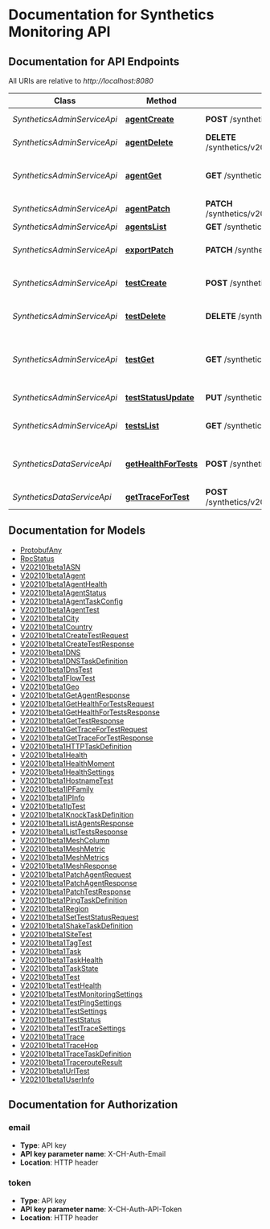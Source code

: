# Documentation for Synthetics Monitoring API

<a name="documentation-for-api-endpoints"></a>
## Documentation for API Endpoints

All URIs are relative to *http://localhost:8080*

Class | Method | HTTP request | Description
------------ | ------------- | ------------- | -------------
*SyntheticsAdminServiceApi* | [**agentCreate**](Apis/SyntheticsAdminServiceApi.md#agentcreate) | **POST** /synthetics/v202101beta1/agents | Create Agent.
*SyntheticsAdminServiceApi* | [**agentDelete**](Apis/SyntheticsAdminServiceApi.md#agentdelete) | **DELETE** /synthetics/v202101beta1/agents/{agent.id} | Delete an agent.
*SyntheticsAdminServiceApi* | [**agentGet**](Apis/SyntheticsAdminServiceApi.md#agentget) | **GET** /synthetics/v202101beta1/agents/{agent.id} | Get information about an agent.
*SyntheticsAdminServiceApi* | [**agentPatch**](Apis/SyntheticsAdminServiceApi.md#agentpatch) | **PATCH** /synthetics/v202101beta1/agents/{agent.id} | Patch an agent.
*SyntheticsAdminServiceApi* | [**agentsList**](Apis/SyntheticsAdminServiceApi.md#agentslist) | **GET** /synthetics/v202101beta1/agents | List Agents.
*SyntheticsAdminServiceApi* | [**exportPatch**](Apis/SyntheticsAdminServiceApi.md#exportpatch) | **PATCH** /synthetics/v202101beta1/tests/{id} | Patch a Synthetics Test.
*SyntheticsAdminServiceApi* | [**testCreate**](Apis/SyntheticsAdminServiceApi.md#testcreate) | **POST** /synthetics/v202101beta1/tests | Create Synthetics Test.
*SyntheticsAdminServiceApi* | [**testDelete**](Apis/SyntheticsAdminServiceApi.md#testdelete) | **DELETE** /synthetics/v202101beta1/tests/{id} | Delete an Synthetics Test.
*SyntheticsAdminServiceApi* | [**testGet**](Apis/SyntheticsAdminServiceApi.md#testget) | **GET** /synthetics/v202101beta1/tests/{id} | Get information about Synthetics Test.
*SyntheticsAdminServiceApi* | [**testStatusUpdate**](Apis/SyntheticsAdminServiceApi.md#teststatusupdate) | **PUT** /synthetics/v202101beta1/tests/{id}/status | Update a test status.
*SyntheticsAdminServiceApi* | [**testsList**](Apis/SyntheticsAdminServiceApi.md#testslist) | **GET** /synthetics/v202101beta1/tests | List Synthetics Tests.
*SyntheticsDataServiceApi* | [**getHealthForTests**](Apis/SyntheticsDataServiceApi.md#gethealthfortests) | **POST** /synthetics/v202101beta1/health/tests | Get health status for synthetics test.
*SyntheticsDataServiceApi* | [**getTraceForTest**](Apis/SyntheticsDataServiceApi.md#gettracefortest) | **POST** /synthetics/v202101beta1/tests/{id}/results/trace | Get trace route data.


<a name="documentation-for-models"></a>
## Documentation for Models

 - [ProtobufAny](./Models/ProtobufAny.md)
 - [RpcStatus](./Models/RpcStatus.md)
 - [V202101beta1ASN](./Models/V202101beta1ASN.md)
 - [V202101beta1Agent](./Models/V202101beta1Agent.md)
 - [V202101beta1AgentHealth](./Models/V202101beta1AgentHealth.md)
 - [V202101beta1AgentStatus](./Models/V202101beta1AgentStatus.md)
 - [V202101beta1AgentTaskConfig](./Models/V202101beta1AgentTaskConfig.md)
 - [V202101beta1AgentTest](./Models/V202101beta1AgentTest.md)
 - [V202101beta1City](./Models/V202101beta1City.md)
 - [V202101beta1Country](./Models/V202101beta1Country.md)
 - [V202101beta1CreateTestRequest](./Models/V202101beta1CreateTestRequest.md)
 - [V202101beta1CreateTestResponse](./Models/V202101beta1CreateTestResponse.md)
 - [V202101beta1DNS](./Models/V202101beta1DNS.md)
 - [V202101beta1DNSTaskDefinition](./Models/V202101beta1DNSTaskDefinition.md)
 - [V202101beta1DnsTest](./Models/V202101beta1DnsTest.md)
 - [V202101beta1FlowTest](./Models/V202101beta1FlowTest.md)
 - [V202101beta1Geo](./Models/V202101beta1Geo.md)
 - [V202101beta1GetAgentResponse](./Models/V202101beta1GetAgentResponse.md)
 - [V202101beta1GetHealthForTestsRequest](./Models/V202101beta1GetHealthForTestsRequest.md)
 - [V202101beta1GetHealthForTestsResponse](./Models/V202101beta1GetHealthForTestsResponse.md)
 - [V202101beta1GetTestResponse](./Models/V202101beta1GetTestResponse.md)
 - [V202101beta1GetTraceForTestRequest](./Models/V202101beta1GetTraceForTestRequest.md)
 - [V202101beta1GetTraceForTestResponse](./Models/V202101beta1GetTraceForTestResponse.md)
 - [V202101beta1HTTPTaskDefinition](./Models/V202101beta1HTTPTaskDefinition.md)
 - [V202101beta1Health](./Models/V202101beta1Health.md)
 - [V202101beta1HealthMoment](./Models/V202101beta1HealthMoment.md)
 - [V202101beta1HealthSettings](./Models/V202101beta1HealthSettings.md)
 - [V202101beta1HostnameTest](./Models/V202101beta1HostnameTest.md)
 - [V202101beta1IPFamily](./Models/V202101beta1IPFamily.md)
 - [V202101beta1IPInfo](./Models/V202101beta1IPInfo.md)
 - [V202101beta1IpTest](./Models/V202101beta1IpTest.md)
 - [V202101beta1KnockTaskDefinition](./Models/V202101beta1KnockTaskDefinition.md)
 - [V202101beta1ListAgentsResponse](./Models/V202101beta1ListAgentsResponse.md)
 - [V202101beta1ListTestsResponse](./Models/V202101beta1ListTestsResponse.md)
 - [V202101beta1MeshColumn](./Models/V202101beta1MeshColumn.md)
 - [V202101beta1MeshMetric](./Models/V202101beta1MeshMetric.md)
 - [V202101beta1MeshMetrics](./Models/V202101beta1MeshMetrics.md)
 - [V202101beta1MeshResponse](./Models/V202101beta1MeshResponse.md)
 - [V202101beta1PatchAgentRequest](./Models/V202101beta1PatchAgentRequest.md)
 - [V202101beta1PatchAgentResponse](./Models/V202101beta1PatchAgentResponse.md)
 - [V202101beta1PatchTestResponse](./Models/V202101beta1PatchTestResponse.md)
 - [V202101beta1PingTaskDefinition](./Models/V202101beta1PingTaskDefinition.md)
 - [V202101beta1Region](./Models/V202101beta1Region.md)
 - [V202101beta1SetTestStatusRequest](./Models/V202101beta1SetTestStatusRequest.md)
 - [V202101beta1ShakeTaskDefinition](./Models/V202101beta1ShakeTaskDefinition.md)
 - [V202101beta1SiteTest](./Models/V202101beta1SiteTest.md)
 - [V202101beta1TagTest](./Models/V202101beta1TagTest.md)
 - [V202101beta1Task](./Models/V202101beta1Task.md)
 - [V202101beta1TaskHealth](./Models/V202101beta1TaskHealth.md)
 - [V202101beta1TaskState](./Models/V202101beta1TaskState.md)
 - [V202101beta1Test](./Models/V202101beta1Test.md)
 - [V202101beta1TestHealth](./Models/V202101beta1TestHealth.md)
 - [V202101beta1TestMonitoringSettings](./Models/V202101beta1TestMonitoringSettings.md)
 - [V202101beta1TestPingSettings](./Models/V202101beta1TestPingSettings.md)
 - [V202101beta1TestSettings](./Models/V202101beta1TestSettings.md)
 - [V202101beta1TestStatus](./Models/V202101beta1TestStatus.md)
 - [V202101beta1TestTraceSettings](./Models/V202101beta1TestTraceSettings.md)
 - [V202101beta1Trace](./Models/V202101beta1Trace.md)
 - [V202101beta1TraceHop](./Models/V202101beta1TraceHop.md)
 - [V202101beta1TraceTaskDefinition](./Models/V202101beta1TraceTaskDefinition.md)
 - [V202101beta1TracerouteResult](./Models/V202101beta1TracerouteResult.md)
 - [V202101beta1UrlTest](./Models/V202101beta1UrlTest.md)
 - [V202101beta1UserInfo](./Models/V202101beta1UserInfo.md)


<a name="documentation-for-authorization"></a>
## Documentation for Authorization

<a name="email"></a>
### email

- **Type**: API key
- **API key parameter name**: X-CH-Auth-Email
- **Location**: HTTP header

<a name="token"></a>
### token

- **Type**: API key
- **API key parameter name**: X-CH-Auth-API-Token
- **Location**: HTTP header

